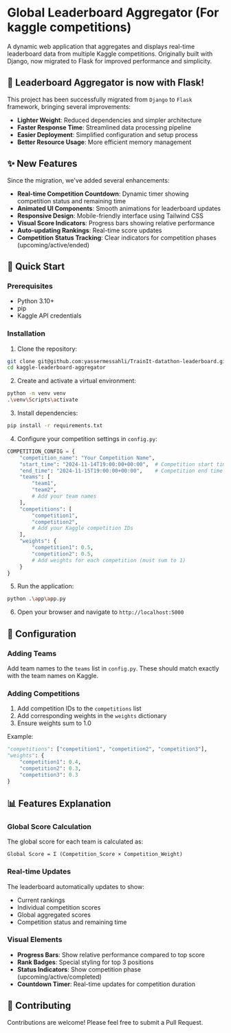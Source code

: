 # Global Leaderboard Aggregator (For kaggle competitions)

A dynamic web application that aggregates and displays real-time leaderboard data from multiple Kaggle competitions. Originally built with Django, now migrated to Flask for improved performance and simplicity.

## 🔄 Leaderboard Aggregator is now with Flask!

This project has been successfully migrated from `Django` to `Flask` framework, bringing several improvements:

- **Lighter Weight**: Reduced dependencies and simpler architecture
- **Faster Response Time**: Streamlined data processing pipeline
- **Easier Deployment**: Simplified configuration and setup process
- **Better Resource Usage**: More efficient memory management

## ✨ New Features

Since the migration, we've added several enhancements:

- **Real-time Competition Countdown**: Dynamic timer showing competition status and remaining time
- **Animated UI Components**: Smooth animations for leaderboard updates
- **Responsive Design**: Mobile-friendly interface using Tailwind CSS
- **Visual Score Indicators**: Progress bars showing relative performance
- **Auto-updating Rankings**: Real-time score updates
- **Competition Status Tracking**: Clear indicators for competition phases (upcoming/active/ended)

## 🚀 Quick Start

### Prerequisites

- Python 3.10+
- pip
- Kaggle API credentials

### Installation

1. Clone the repository:
```bash
git clone git@github.com:yassermessahli/TrainIt-datathon-leaderboard.git
cd kaggle-leaderboard-aggregator
```

2. Create and activate a virtual environment:
```bash
python -m venv venv
.\venv\Scripts\activate
```

3. Install dependencies:
```bash
pip install -r requirements.txt
```

4. Configure your competition settings in `config.py`:
```python
COMPETITION_CONFIG = {
    "competition_name": "Your Competition Name",
    "start_time": "2024-11-14T19:00:00+00:00",  # Competition start time
    "end_time": "2024-11-15T19:00:00+00:00",    # Competition end time
    "teams": [
        "team1",
        "team2",
        # Add your team names
    ],
    "competitions": [
        "competition1",
        "competition2",
        # Add your Kaggle competition IDs
    ],
    "weights": {
        "competition1": 0.5,
        "competition2": 0.5,
        # Add weights for each competition (must sum to 1)
    }
}
```

5. Run the application:
```bash
python .\app\app.py
```

6. Open your browser and navigate to `http://localhost:5000`

## 🔧 Configuration

### Adding Teams

Add team names to the `teams` list in `config.py`. These should match exactly with the team names on Kaggle.

### Adding Competitions

1. Add competition IDs to the `competitions` list
2. Add corresponding weights in the `weights` dictionary
3. Ensure weights sum to 1.0

Example:
```python
"competitions": ["competition1", "competition2", "competition3"],
"weights": {
    "competition1": 0.4,
    "competition2": 0.3,
    "competition3": 0.3
}
```

## 📊 Features Explanation

### Global Score Calculation

The global score for each team is calculated as:
```
Global Score = Σ (Competition_Score × Competition_Weight)
```

### Real-time Updates

The leaderboard automatically updates to show:
- Current rankings
- Individual competition scores
- Global aggregated scores
- Competition status and remaining time

### Visual Elements

- **Progress Bars**: Show relative performance compared to top score
- **Rank Badges**: Special styling for top 3 positions
- **Status Indicators**: Show competition phase (upcoming/active/completed)
- **Countdown Timer**: Real-time updates for competition duration

## 🤝 Contributing

Contributions are welcome! Please feel free to submit a Pull Request.


